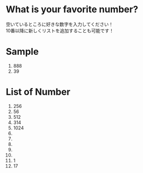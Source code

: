 # What is your favorite number?
空いているところに好きな数字を入力してください！   
10番以降に新しくリストを追加することも可能です！

# Sample  
1. 888  
2. 39

# List of Number
1. 256  
2. 56   
3. 512
4. 314   
5. 1024   
6.   
7.   
8.   
9.   
10. 
11. 1
12. 17
